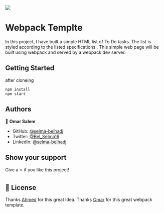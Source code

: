 ![](https://img.shields.io/badge/Microverse-blueviolet)

# Webpack Templte

In this project, I have built a simple HTML list of To Do tasks. The list is styled according to the listed specifications . This simple web page will be built using webpack and served by a webpack dev server.


## Getting Started

after cloneing

```
npm install
npm start
```


## Authors

👤 **Omar Salem**

- GitHub: [@selma-belhadj](https://github.com/selma-belhadj)
- Twitter: [@Bel_Selma16](https://twitter.com/Bel_Selma16)
- LinkedIn: [@selma-belhadj](https://www.linkedin.com/in/selma-belhadj/)

## Show your support

Give a ⭐️ if you like this project!

## 📝 License

Thanks [Ahmed](https://github.com/ahmedtaa) for this great idea.
Thanks [Omar](https://github.com/omarsalem7) for this great webpack template.

